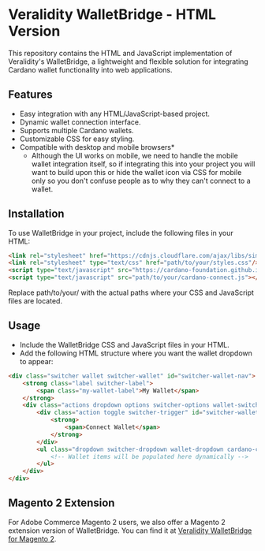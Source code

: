 # Veralidity WalletBridge - HTML Version

This repository contains the HTML and JavaScript implementation of Veralidity's WalletBridge, a lightweight and flexible solution for integrating Cardano wallet functionality into web applications.

## Features

- Easy integration with any HTML/JavaScript-based project.
- Dynamic wallet connection interface.
- Supports multiple Cardano wallets.
- Customizable CSS for easy styling.
- Compatible with desktop and mobile browsers*
    - Although the UI works on mobile, we need to handle the mobile wallet integration itself, so if integrating this into your project you will want to build upon this or hide the wallet icon via CSS for mobile only so you don't confuse people as to why they can't connect to a wallet.

## Installation

To use WalletBridge in your project, include the following files in your HTML:

```html
<link rel="stylesheet" href="https://cdnjs.cloudflare.com/ajax/libs/simple-line-icons/2.5.5/css/simple-line-icons.min.css" integrity="sha512-QKC1UZ/ZHNgFzVKSAhV5v5j73eeL9EEN289eKAEFaAjgAiobVAnVv/AGuPbXsKl1dNoel3kNr6PYnSiTzVVBCw==" crossorigin="anonymous" referrerpolicy="no-referrer" />
<link rel="stylesheet" type="text/css" href="path/to/your/styles.css"/>
<script type="text/javascript" src="https://cardano-foundation.github.io/cardano-connect-with-wallet/bundle-latest/index.js"></script>
<script type="text/javascript" src="path/to/your/cardano-connect.js"></script>
```

Replace path/to/your/ with the actual paths where your CSS and JavaScript files are located.

## Usage
- Include the WalletBridge CSS and JavaScript files in your HTML.
- Add the following HTML structure where you want the wallet dropdown to appear:

```html
<div class="switcher wallet switcher-wallet" id="switcher-wallet-nav">
    <strong class="label switcher-label">
        <span class="my-wallet-label">My Wallet</span>
    </strong>
    <div class="actions dropdown options switcher-options wallet-switcher-options">
        <div class="action toggle switcher-trigger" id="switcher-wallet-trigger-nav" role="button" tabindex="0">
            <strong>
                <span>Connect Wallet</span>
            </strong>
        </div>
        <ul class="dropdown switcher-dropdown wallet-dropdown cardano-connect-container" id="cardano-connect-container" aria-hidden="true">
            <!-- Wallet items will be populated here dynamically -->
        </ul>
    </div>
</div>
```

## Magento 2 Extension

For Adobe Commerce Magento 2 users, we also offer a Magento 2 extension version of WalletBridge. You can find it at [Veralidity WalletBridge for Magento 2](https://github.com/veralidity/WalletBridge).






